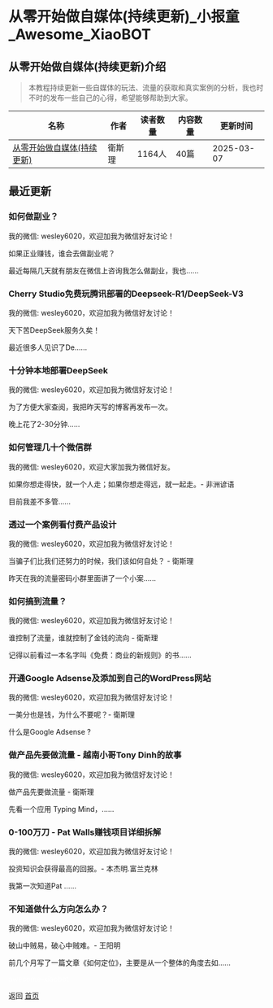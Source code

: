 # 从零开始做自媒体(持续更新)_小报童_Awesome_XiaoBOT

## 从零开始做自媒体(持续更新)介绍
> 本教程持续更新一些自媒体的玩法、流量的获取和真实案例的分析，我也时不时的发布一些自己的心得，希望能够帮助到大家。  
  


|名称|作者|读者数量|内容数量|更新时间|
|---|---|---|---|---|
|[从零开始做自媒体(持续更新)](https://xiaobot.net/p/zero2one?refer=0b133df9-27dc-423b-8101-639049001c13)|衛斯理|1164人|40篇|2025-03-07|

## 最近更新
### 如何做副业？

我的微信: wesley6020，欢迎加我为微信好友讨论！

如果正业赚钱，谁会去做副业呢？

最近每隔几天就有朋友在微信上咨询我怎么做副业，我也......

### Cherry Studio免费玩腾讯部署的Deepseek-R1/DeepSeek-V3

我的微信: wesley6020，欢迎加我为微信好友讨论！

天下苦DeepSeek服务久矣！

最近很多人见识了De......

### 十分钟本地部署DeepSeek

我的微信: wesley6020，欢迎加我为微信好友讨论！

为了方便大家查阅，我把昨天写的博客再发布一次。

晚上花了2-30分钟......

### 如何管理几十个微信群

我的微信: wesley6020，欢迎大家加我为微信好友。

如果你想走得快，就一个人走；如果你想走得远，就一起走。- 非洲谚语

目前我差不多管......

### 透过一个案例看付费产品设计

我的微信: wesley6020，欢迎加我为微信好友讨论！

当骗子们比我们还努力的时候，我们该如何自处？ - 衛斯理

昨天在我的流量密码小群里面讲了一个小案......

### 如何搞到流量？

我的微信: wesley6020，欢迎加我为微信好友讨论！

谁控制了流量，谁就控制了金钱的流向 - 衛斯理

记得以前看过一本名字叫《免费：商业的新规则》的书......

### 开通Google Adsense及添加到自己的WordPress网站

我的微信: wesley6020，欢迎加我为微信好友讨论！

一美分也是钱，为什么不要呢？- 衛斯理

什么是Google Adsense ?

### 做产品先要做流量 - 越南小哥Tony Dinh的故事

我的微信: wesley6020，欢迎加我为微信好友讨论！

做产品先要做流量 - 衛斯理

先看一个应用 Typing Mind，......

### 0-100万刀 - Pat Walls赚钱项目详细拆解

我的微信: wesley6020，欢迎加我为微信好友讨论！

投资知识会获得最高的回报。- 本杰明.富兰克林

我第一次知道Pat ......

### 不知道做什么方向怎么办？

我的微信: wesley6020，欢迎加我为微信好友讨论！

破山中贼易，破心中贼难。- 王阳明

前几个月写了一篇文章《如何定位》，主要是从一个整体的角度去如......


<a href="https://github.com/Reno9527/awesome-xiaobot" style="color: white; text-decoration: none;">awesome-xiaobot</a>

返回 [首页](../README.md)

